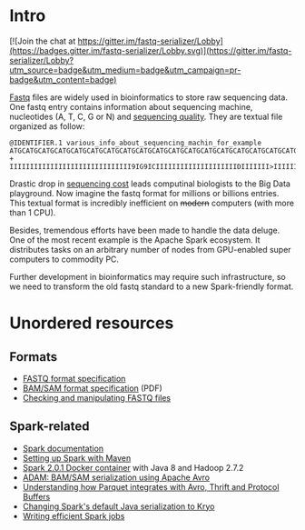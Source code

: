 # Intro

[![Join the chat at https://gitter.im/fastq-serializer/Lobby](https://badges.gitter.im/fastq-serializer/Lobby.svg)](https://gitter.im/fastq-serializer/Lobby?utm_source=badge&utm_medium=badge&utm_campaign=pr-badge&utm_content=badge)

[Fastq](https://en.wikipedia.org/wiki/FASTQ_format) files are widely used in bioinformatics to store raw sequencing data.
One fastq entry contains information about sequencing machine, nucleotides (A, T, C, G or N) and
[sequencing quality](https://en.wikipedia.org/wiki/Phred_quality_score).
They are textual file organized as follow:

```
@IDENTIFIER.1 various_info_about_sequencing_machin_for_example
ATGCATGCATGCATGCATGCATGCATGCATGCATGCATGCATGCATGCATGCATGCATGCATGCATGCATGC
+
IIIIIIIIIIIIIIIIIIIIIIIIIIIIII9IG9ICIIIIIIIIIIIIIIIIIIIIDIIIIIII>IIIIII/
```

Drastic drop in [sequencing cost](https://www.genome.gov/sequencingcosts/) leads computinal biologists to the Big Data playground.
Now imagine the fastq format for millions or billions entries.
This textual format is incredibly inefficient on ~~modern~~ computers (with more than 1 CPU).

Besides, tremendous efforts have been made to handle the data deluge.
One of the most recent example is the Apache Spark ecosystem.
It distributes tasks on an arbitrary number of nodes from GPU-enabled super computers to commodity PC.

Further development in bioinformatics may require such infrastructure, so we need to transform the old fastq standard to a new Spark-friendly format.


# Unordered resources

## Formats

- [FASTQ format specification](dx.doi.org/10.1093/nar/gkp1137)
- [BAM/SAM format specification](http://samtools.github.io/hts-specs/SAMv1.pdf) (PDF)
- [Checking and manipulating FASTQ files](http://homer.salk.edu/homer/basicTutorial/fastqFiles.html)

## Spark-related

- [Spark documentation](http://spark.apache.org/docs/latest/)
- [Setting up Spark with Maven](https://sparktutorials.github.io/2015/04/02/setting-up-a-spark-project-with-maven.html)
- [Spark 2.0.1 Docker container](https://github.com/gettyimages/docker-spark) with Java 8 and Hadoop 2.7.2
- [ADAM: BAM/SAM serialization using Apache Avro](https://github.com/bigdatagenomics/adam)
- [Understanding how Parquet integrates with Avro, Thrift and Protocol Buffers](http://grepalex.com/2014/05/13/parquet-file-format-and-object-model/)
- [Changing Spark's default Java serialization to Kryo](https://ogirardot.wordpress.com/2015/01/09/changing-sparks-default-java-serialization-to-kryo/)
- [Writing efficient Spark jobs](http://fdahms.com/2015/10/04/writing-efficient-spark-jobs/)
